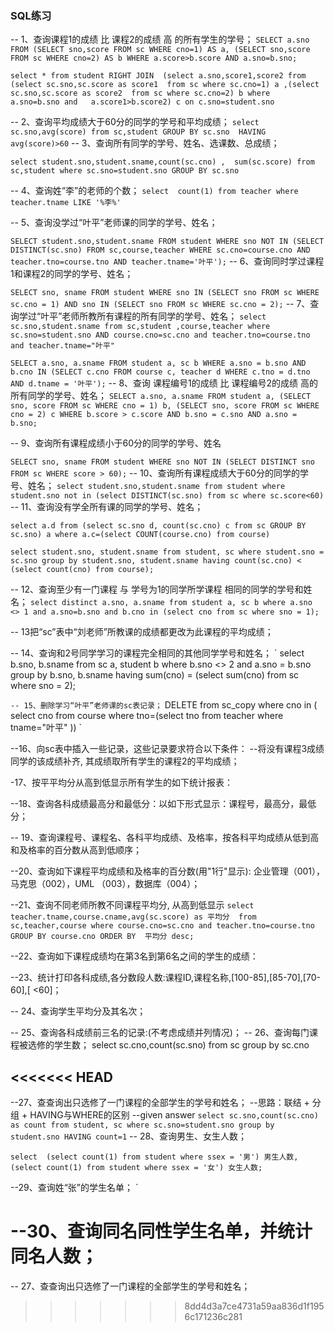 ### SQL练习
--  1、查询课程1的成绩 比 课程2的成绩 高 的所有学生的学号；
`SELECT a.sno FROM
(SELECT sno,score FROM sc WHERE cno=1) AS a,
(SELECT sno,score FROM sc WHERE cno=2) AS b
WHERE a.score>b.score AND a.sno=b.sno; `




`
select * from student RIGHT JOIN 
(select a.sno,score1,score2 from (select sc.sno,sc.score as score1  from sc where sc.cno=1) a ,(select sc.sno,sc.score as score2  from sc where sc.cno=2) b where  a.sno=b.sno and  
a.score1>b.score2) c on c.sno=student.sno
`

--  2、查询平均成绩大于60分的同学的学号和平均成绩；
` select sc.sno,avg(score) from sc,student GROUP BY sc.sno  HAVING avg(score)>60
   `
-- 3、查询所有同学的学号、姓名、选课数、总成绩；

`
select student.sno,student.sname,count(sc.cno) ,  sum(sc.score) from sc,student where sc.sno=student.sno GROUP BY sc.sno
`

-- 4、查询姓“李”的老师的个数；
`
select  count(1) from teacher where teacher.tname LIKE '%李%'
`

-- 5、查询没学过“叶平”老师课的同学的学号、姓名；

`
SELECT student.sno,student.sname FROM student
WHERE sno NOT IN (SELECT DISTINCT(sc.sno) FROM sc,course,teacher
WHERE sc.cno=course.cno AND teacher.tno=course.tno AND teacher.tname='叶平');
`
-- 6、查询同时学过课程1和课程2的同学的学号、姓名；

`
SELECT sno, sname FROM student
WHERE sno IN (SELECT sno FROM sc WHERE sc.cno = 1)
AND sno IN (SELECT sno FROM sc WHERE sc.cno = 2);
`
-- 7、查询学过“叶平”老师所教所有课程的所有同学的学号、姓名；
`
select sc.sno,student.sname from sc,student ,course,teacher where  sc.sno=student.sno AND course.cno=sc.cno and teacher.tno=course.tno  and teacher.tname="叶平"
`

`
SELECT a.sno, a.sname FROM student a, sc b
WHERE a.sno = b.sno AND b.cno IN
(SELECT c.cno FROM course c, teacher d WHERE c.tno = d.tno AND d.tname = '叶平');
`
-- 8、查询 课程编号1的成绩 比 课程编号2的成绩 高的所有同学的学号、姓名；
`
SELECT a.sno, a.sname FROM student a,
(SELECT sno, score FROM sc WHERE cno = 1) b,
(SELECT sno, score FROM sc WHERE cno = 2) c
WHERE b.score > c.score AND b.sno = c.sno AND a.sno = b.sno;
`

-- 9、查询所有课程成绩小于60分的同学的学号、姓名

`
SELECT sno, sname FROM student
WHERE sno NOT IN (SELECT DISTINCT sno FROM sc WHERE score > 60);
`
-- 10、查询所有课程成绩大于60分的同学的学号、姓名；
`
select student.sno,student.sname from student where student.sno not in (select DISTINCT(sc.sno) from sc where sc.score<60)
`
-- 11、查询没有学全所有课的同学的学号、姓名；

`
select a.d from (select sc.sno d, count(sc.cno) c from sc GROUP BY sc.sno) a where a.c=(select COUNT(course.cno) from course) 
`

`
select student.sno, student.sname
from student, sc
where student.sno = sc.sno
group by student.sno, student.sname
having count(sc.cno) < (select count(cno) from course);
`


-- 12、查询至少有一门课程 与 学号为1的同学所学课程 相同的同学的学号和姓名；
`
select distinct a.sno, a.sname
from student a, sc b
where a.sno <> 1 and a.sno=b.sno and
b.cno in (select cno from sc where sno = 1);
`

-- 13把“sc”表中“刘老师”所教课的成绩都更改为此课程的平均成绩；



-- 14、查询和2号同学学习的课程完全相同的其他同学学号和姓名；
`
select b.sno, b.sname
from sc a, student b
where b.sno <> 2 and a.sno = b.sno
group by b.sno, b.sname
having sum(cno) = (select sum(cno) from sc where sno = 2);

`
-- 15、删除学习“叶平”老师课的sc表记录；
`
DELETE from  sc_copy where cno in (
select cno from course where tno=(select tno from teacher where tname="叶平"
))
`

--16、向sc表中插入一些记录，这些记录要求符合以下条件：
--将没有课程3成绩同学的该成绩补齐, 其成绩取所有学生的课程2的平均成绩；



-17、按平平均分从高到低显示所有学生的如下统计报表：



--18、查询各科成绩最高分和最低分：以如下形式显示：课程号，最高分，最低分；




-- 19、查询课程号、课程名、各科平均成绩、及格率，按各科平均成绩从低到高和及格率的百分数从高到低顺序；



--20、查询如下课程平均成绩和及格率的百分数(用"1行"显示): 企业管理（001），马克思（002），UML （003），数据库（004）；



--21、查询不同老师所教不同课程平均分, 从高到低显示
`
select teacher.tname,course.cname,avg(sc.score) as 平均分  from sc,teacher,course where course.cno=sc.cno and teacher.tno=course.tno GROUP BY course.cno ORDER BY  平均分 desc;
`


--22、查询如下课程成绩均在第3名到第6名之间的学生的成绩：


--23、统计打印各科成绩,各分数段人数:课程ID,课程名称,[100-85],[85-70],[70-60],[ <60]；



-- 24、查询学生平均分及其名次；

-- 25、查询各科成绩前三名的记录:(不考虑成绩并列情况)；
-- 26、查询每门课程被选修的学生数；
select sc.cno,count(sc.sno) from sc group by sc.cno


<<<<<<< HEAD
------------------------------------------------------------------
--27、查查询出只选修了一门课程的全部学生的学号和姓名；
--思路：联结 + 分组 + HAVING与WHERE的区别
--given answer
`
select sc.sno,count(sc.cno) as count from student, sc where sc.sno=student.sno group by student.sno HAVING count=1
`
-- 28、查询男生、女生人数；

`
select 
(select count(1) from student where ssex = '男') 男生人数,
(select count(1) from student where ssex = '女') 女生人数;
`


--29、查询姓“张”的学生名单；
`

--30、查询同名同性学生名单，并统计同名人数；
=======
-- 27、查查询出只选修了一门课程的全部学生的学号和姓名；
>>>>>>> 8dd4d3a7ce4731a59aa836d1f1956c171236c281
